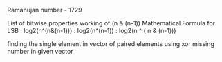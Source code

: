 Ramanujan number - 1729

List of bitwise properties
working of (n & (n-1))
Mathematical Formula for LSB :  log2(n^(n&(n-1)))
                             : log2(n^(n-1))
                             : log2(n ^ ( n & (n-1)))



finding the single element in vector of paired elements using xor
missing number in given vector
